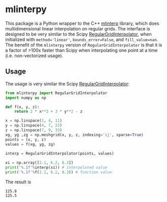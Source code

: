# mlinterpy

This package is a Python wrapper to the C++ [mlinterp](https://github.com/parsiad/mlinterp) library, which does multidimensional linear interpolation on regular grids. The interface is designed to be very similar to the Scipy [RegularGridInterpolator](https://docs.scipy.org/doc/scipy/reference/generated/scipy.interpolate.RegularGridInterpolator.html), when initialized with `method='linear'`, `bounds_error=False`, and `fill_value=nan`. The benefit of the `mlinterpy` version of `RegularGridInterpolator` is that it is a factor of >100x faster than Scipy when interpolating one point at a time (i.e. non-vectorized usage).

## Usage

The usage is very similar the Scipy [RegularGridInterpolator](https://docs.scipy.org/doc/scipy/reference/generated/scipy.interpolate.RegularGridInterpolator.html):

```python
from mlinterpy import RegularGridInterpolator
import numpy as np

def f(x, y, z):
    return 2 * x**3 + 3 * y**2 - z

x = np.linspace(1, 4, 11)
y = np.linspace(4, 7, 22)
z = np.linspace(7, 9, 33)
xg, yg ,zg = np.meshgrid(x, y, z, indexing='ij', sparse=True)
points = (x, y, z)
values = f(xg, yg, zg)
 
interp = RegularGridInterpolator(points, values)

xi = np.array([2.1, 6.2, 8.3])
print('%.1f'%interp(xi)) # interpolated value
print('%.1f'%f(2.1, 6.2, 8.3)) # function value
```

The result is

```
125.8
125.5
```

